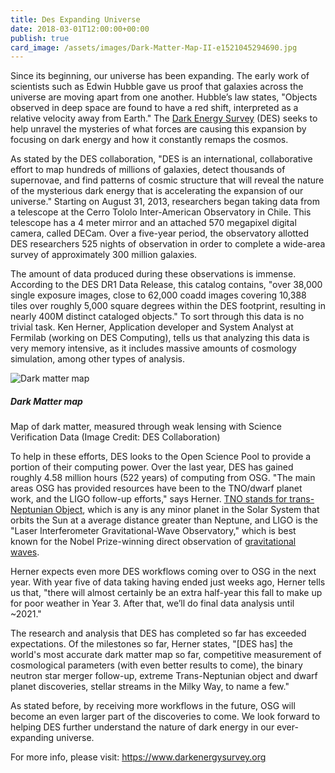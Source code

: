 ```yaml
---
title: Des Expanding Universe
date: 2018-03-01T12:00:00+00:00
publish: true
card_image: /assets/images/Dark-Matter-Map-II-e1521045294690.jpg
---
```


Since its beginning, our universe has been expanding. The early work of scientists
such as Edwin Hubble gave us proof that galaxies across the universe are moving apart
from one another. Hubble’s law states, "Objects observed in deep space are found to
have a red shift, interpreted as a relative velocity away from Earth."  The
[Dark Energy Survey](https://www.darkenergysurvey.org) (DES) seeks to help unravel
the mysteries of what forces are causing this expansion by focusing on dark energy
and how it constantly remaps the cosmos.

As stated by the DES collaboration, "DES is an international, collaborative effort to
map hundreds of millions of galaxies, detect thousands of supernovae, and find patterns
of cosmic structure that will reveal the nature of the mysterious dark energy that is
accelerating the expansion of our universe."  Starting on August 31, 2013, researchers
began taking data from a telescope at the Cerro Tololo Inter-American Observatory in
Chile. This telescope has a 4 meter mirror and an attached 570 megapixel digital camera,
called DECam. Over a five-year period, the observatory allotted DES researchers 525
nights of observation in order to complete a wide-area survey of approximately 300 million
galaxies.

The amount of data produced during these observations is immense.  According to the DES
DR1 Data Release, this catalog contains, "over 38,000 single exposure images, close to
62,000 coadd images covering 10,388 tiles over roughly 5,000 square degrees within the
DES footprint, resulting in nearly 400M distinct cataloged objects."  To sort through
this data is no trivial task. Ken Herner, Application developer and System Analyst at
Fermilab (working on DES Computing), tells us that analyzing this data is very memory
intensive, as it includes massive amounts of cosmology simulation, among other types of
analysis.

<div class="media border border-primary rounded-left">
  <img class="mr-3" alt="Dark matter map" src="{{site.baseurl}}/assets/images/Dark-Matter-Map-II-e1521045294690.jpg">
  <div class="media-body">
    <h5 class="mt-0">Dark Matter map</h5>
    Map of dark matter, measured through weak lensing with Science Verification Data (Image Credit: DES Collaboration)
  </div>
</div>

To help in these efforts, DES looks to the Open Science Pool to provide a portion of their computing power.
Over the last year, DES has gained roughly 4.58 million hours (522 years) of computing
from OSG. "The main areas OSG has provided resources have been to the TNO/dwarf planet work,
and the LIGO follow-up efforts," says Herner.
[TNO stands for trans-Neptunian Object](https://phys.org/news/2016-12-dark-energy-survey-potential-dwarf.html),
which is any is any minor planet in the Solar System that orbits the Sun at a average distance
greater than Neptune, and LIGO is the "Laser Interferometer Gravitational-Wave Observatory,"
which is best known for the Nobel Prize-winning direct observation of [gravitational waves](/news/2017/10/05/ligo-wins-nobel-prize.html).

Herner expects even more DES workflows coming over to OSG in the next year. With year five
of data taking having ended just weeks ago, Herner tells us that, "there will almost
certainly be an extra half-year this fall to make up for poor weather in Year 3. After that,
we’ll do final data analysis until ~2021."

The research and analysis that DES has completed
so far has exceeded expectations.  Of the milestones so far, Herner states, "[DES has] the
world's most accurate dark matter map so far, competitive measurement of cosmological parameters
(with even better results to come), the binary neutron star merger follow-up, extreme
Trans-Neptunian object and dwarf planet discoveries, stellar streams in the Milky Way, to
name a few."

As stated before, by receiving more workflows in the future, OSG will become an even larger
part of the discoveries to come.  We look forward to helping DES further understand the
nature of dark energy in our ever-expanding universe.

For more info, please visit: <https://www.darkenergysurvey.org>
